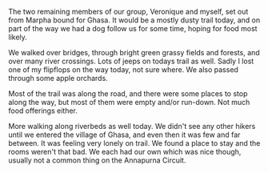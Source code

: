 The two remaining members of our group, Veronique and myself, set out from Marpha bound for Ghasa. It would be a mostly dusty trail today, and on part of the way we had a dog follow us for some time, hoping for food most likely.

We walked over bridges, through bright green grassy fields and forests, and over many river crossings. Lots of jeeps on todays trail as well. Sadly I lost one of my flipflops on the way today, not sure where. We also passed through some apple orchards.

Most of the trail was along the road, and there were some places to stop along the way, but most of them were empty and/or run-down. Not much food offerings either.

More walking along riverbeds as well today. We didn't see any other hikers until we entered the village of Ghasa, and even then it was few and far between. It was feeling very lonely on trail. We found a place to stay and the rooms weren't that bad. We each had our own which was nice though, usually not a common thing on the Annapurna Circuit.